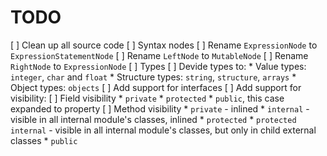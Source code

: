TODO
====
[ ] Clean up all source code
    [ ] Syntax nodes
        [ ] Rename `ExpressionNode` to `ExpressionStatementNode`
        [ ] Rename `LeftNode` to `MutableNode`
        [ ] Rename `RightNode` to `ExpressionNode`
    [ ] Types
        [ ] Devide types to:
            * Value types: `integer`, `char` and `float`
            * Structure types: `string`, `structure`, `arrays`
            * Object types: `objects`
        [ ] Add support for interfaces
        [ ] Add support for visibility:
            [ ] Field visibility
                * `private`
                * `protected`
                * `public`, this case expanded to property
            [ ] Method visibility
                * `private`   - inlined
                * `internal`  - visible in all internal module's classes, inlined
                * `protected`
                * `protected internal` - visible in all internal module's classes, but only in child external classes
                * `public`